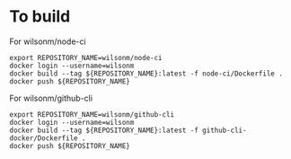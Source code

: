 # To build

For wilsonm/node-ci
```
export REPOSITORY_NAME=wilsonm/node-ci
docker login --username=wilsonm
docker build --tag ${REPOSITORY_NAME}:latest -f node-ci/Dockerfile .
docker push ${REPOSITORY_NAME}

```

For wilsonm/github-cli
```
export REPOSITORY_NAME=wilsonm/github-cli
docker login --username=wilsonm
docker build --tag ${REPOSITORY_NAME}:latest -f github-cli-docker/Dockerfile .
docker push ${REPOSITORY_NAME}

```
